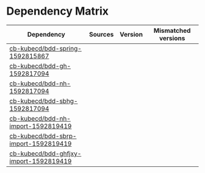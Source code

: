 # Dependency Matrix

Dependency | Sources | Version | Mismatched versions
---------- | ------- | ------- | -------------------
[cb-kubecd/bdd-spring-1592815867](https://github.com/cb-kubecd/bdd-spring-1592815867.git) |  | []() | 
[cb-kubecd/bdd-gh-1592817094](https://github.com/cb-kubecd/bdd-gh-1592817094.git) |  | []() | 
[cb-kubecd/bdd-nh-1592817094](https://github.com/cb-kubecd/bdd-nh-1592817094.git) |  | []() | 
[cb-kubecd/bdd-sbhg-1592817094](https://github.com/cb-kubecd/bdd-sbhg-1592817094.git) |  | []() | 
[cb-kubecd/bdd-nh-import-1592819419](https://github.com/cb-kubecd/bdd-nh-import-1592819419.git) |  | []() | 
[cb-kubecd/bdd-sbrp-import-1592819419](https://github.com/cb-kubecd/bdd-sbrp-import-1592819419.git) |  | []() | 
[cb-kubecd/bdd-ghfjxy-import-1592819419](https://github.com/cb-kubecd/bdd-ghfjxy-import-1592819419.git) |  | []() | 
